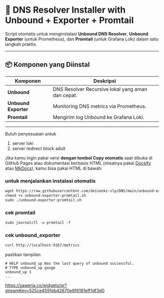 # 🧠 DNS Resolver Installer with Unbound + Exporter + Promtail

Script otomatis untuk menginstalasi **Unbound DNS Resolver**, **Unbound Exporter** (untuk Prometheus), dan **Promtail** (untuk Grafana Loki) dalam satu langkah praktis.

---

## 📦 Komponen yang Diinstal

| Komponen         | Deskripsi                                                                 |
|------------------|---------------------------------------------------------------------------|
| **Unbound**       | DNS Resolver Recursive lokal yang aman dan cepat.                        |
| **Unbound Exporter** | Monitoring DNS metrics via Prometheus.                                |
| **Promtail**       | Mengirim log Unbound ke Grafana Loki.                                   |

---
Butuh penyesuaian untuk
1. server loki
2. server redirect block adult

Jika kamu ingin pakai versi **dengan tombol Copy otomatis** saat dibuka di GitHub Pages atau dokumentasi berbasis HTML (misalnya pakai [Docsify](https://docsify.js.org) atau [MkDocs](https://www.mkdocs.org/)), kamu bisa pakai HTML di bawah:


<h3>untuk menjalankan instalasi otomatis</h3>

```html
wget https://raw.githubusercontent.com/desienkz-slp/DNS/main/unbound-exporter-promtail.sh
chmod +x unbound-exporter-promtail.sh
sudo ./unbound-exporter-promtail.sh
```
<h3>cek promtail</h3>

```html
sudo journalctl -u promtail -f
```

<h3>cek unbound_exporter</h3>

```html
curl http://localhost:9167/metrics
```
pastikan tampilan

```
# HELP unbound_up Was the last query of unbound successful.
# TYPE unbound_up gauge
unbound_up 1
...
```
https://saweria.co/widgets/qr?streamKey=525ce4591eb42670e8f8181eff1df3d0
